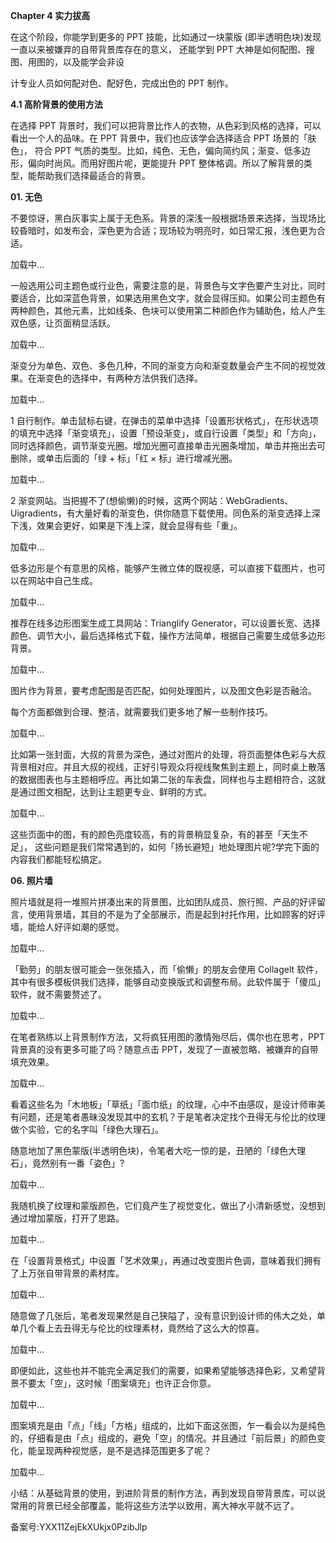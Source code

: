 **Chapter 4 实力拔高**

在这个阶段，你能学到更多的 PPT 技能，比如通过一块蒙版 \(即半透明色块\)发现一直以来被嫌弃的自带背景库存在的意义， 还能学到 PPT 大神是如何配图、搜图、用图的，以及能学会非设

计专业人员如何配对色、配好色，完成出色的 PPT 制作。

**4.1 高阶背景的使用方法**

在选择 PPT 背景时，我们可以把背景比作人的衣物，从色彩到风格的选择，可以看出一个人的品味。在 PPT 背景中，我们也应该学会选择适合 PPT 场景的「肤色」， 符合 PPT 气质的类型。比如，纯色、无色，偏向简约风；渐变、低多边形，偏向时尚风。而用好图片呢，更能提升 PPT 整体格调。所以了解背景的类型，能帮助我们选择最适合的背景。

**01\. 无色**

不要惊讶，黑白灰事实上属于无色系。背景的深浅一般根据场景来选择，当现场比较昏暗时，如发布会，深色更为合适；现场较为明亮时，如日常汇报，浅色更为合适。

加载中...

一般选用公司主题色或行业色，需要注意的是，背景色与文字色要产生对比，同时要适合，比如深蓝色背景，如果选用黑色文字，就会显得压抑。如果公司主题色有两种颜色，其他元素，比如线条、色块可以使用第二种颜色作为辅助色，给人产生双色感，让页面稍显活跃。

  

加载中...

渐变分为单色、双色、多色几种，不同的渐变方向和渐变数量会产生不同的视觉效果。在渐变色的选择中，有两种方法供我们选择。  

加载中...

1 自行制作。单击鼠标右键，在弹击的菜单中选择「设置形状格式」，在形状选项的填充中选择「渐变填充」，设置「预设渐变」，或自行设置「类型」和「方向」， 同时选择颜色，调节渐变光圈。增加光圈可直接单击光圈条增加，单击并拖出去可删除，或单击后面的「绿 + 标」「红 × 标」进行增减光圈。

  

加载中...

2 渐变网站。当把握不了\(想偷懒\)的时候，这两个网站：WebGradients、Uigradients，有大量好看的渐变色，供你随意下载使用。同色系的渐变选择上深下浅，效果会更好，如果是下浅上深，就会显得有些「重」。

  

加载中...

低多边形是个有意思的风格，能够产生微立体的既视感，可以直接下载图片，也可以在网站中自己生成。

  

加载中...

推荐在线多边形图案生成工具网站：Trianglify Generator，可以设置长宽、选择颜色、调节大小，最后选择格式下载，操作方法简单，根据自己需要生成低多边形背景。

加载中...

图片作为背景，要考虑配图是否匹配，如何处理图片，以及图文色彩是否融洽。

每个方面都做到合理、整洁，就需要我们更多地了解一些制作技巧。

  

加载中...

比如第一张封面，大叔的背景为深色，通过对图片的处理，将页面整体色彩与大叔背景相对应。并且大叔的视线，正好引导观众将视线聚焦到主题上，同时桌上散落的数据图表也与主题相呼应。再比如第二张的车表盘，同样也与主题相符合，这就是通过图文相配，达到让主题更专业、鲜明的方式。

  

加载中...

这些页面中的图，有的颜色亮度较高，有的背景稍显复杂，有的甚至「天生不足」， 这些问题是我们常常遇到的，如何「扬长避短」地处理图片呢\?学完下面的内容我们都能轻松搞定。

**06\. 照片墙**  
  
照片墙就是将一堆照片拼凑出来的背景图，比如团队成员、旅行照、产品的好评留言，使用背景墙，其目的不是为了全部展示，而是起到衬托作用，比如顾客的好评墙，能给人好评如潮的感觉。

  

加载中...

「勤劳」的朋友很可能会一张张插入，而「偷懒」的朋友会使用 Collagelt 软件， 其中有很多模板供我们选择，能够自动变换版式和调整布局。此软件属于「傻瓜」软件，就不需要赘述了。

  

加载中...

在笔者熟练以上背景制作方法，又将疯狂用图的激情殆尽后，偶尔也在思考，PPT 背景真的没有更多可能了吗？随意点击 PPT，发现了一直被忽略、被嫌弃的自带填充效果。  

  

加载中...

看着这些名为「木地板」「草纸」「面巾纸」的纹理，心中不由感叹，是设计师审美有问题，还是笔者愚昧没发现其中的玄机？于是笔者决定找个丑得无与伦比的纹理做个实验，它的名字叫「绿色大理石」。

随意地加了黑色蒙版\(半透明色块\)，令笔者大吃一惊的是，丑陋的「绿色大理石」，竟然别有一番「姿色」\?

  

加载中...

我随机换了纹理和蒙版颜色，它们竟产生了视觉变化，做出了小清新感觉，没想到通过增加蒙版，打开了思路。

  

加载中...

在「设置背景格式」中设置「艺术效果」，再通过改变图片色调，意味着我们拥有了上万张自带背景的素材库。  

  

加载中...

随意做了几张后，笔者发现果然是自己狭隘了，没有意识到设计师的伟大之处，单单几个看上去丑得无与伦比的纹理素材，竟然给了这么大的惊喜。

  

加载中...

即便如此，这些也并不能完全满足我们的需要，如果希望能够选择色彩，又希望背景不要太「空」，这时候「图案填充」也许正合你意。

  

加载中...

图案填充是由「点」「线」「方格」组成的，比如下面这张图，乍一看会以为是纯色的，仔细看是由「点」组成的，避免「空」的情况。并且通过「前后景」的颜色变化，能呈现两种视觉感，是不是选择范围更多了呢？

  

加载中...

小结：从基础背景的使用，到进阶背景的制作方法，再到发现自带背景库，可以说常用的背景已经全部覆盖，能将这些方法学以致用，离大神水平就不远了。

  

备案号:YXX11ZejEkXUkjx0PzibJlp